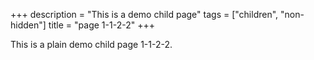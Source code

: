 +++
description = "This is a demo child page"
tags = ["children", "non-hidden"]
title = "page 1-1-2-2"
+++

This is a plain demo child page 1-1-2-2.
